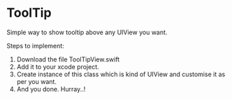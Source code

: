 # ToolTip
Simple way to show tooltip above any UIView you want.

Steps to implement:
1. Download the file ToolTipView.swift
2. Add it to your xcode project.
3. Create instance of this class which is kind of UIView and customise it as per you want.
4. And you done. Hurray..!
